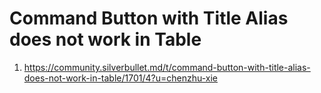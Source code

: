 
# Command Button with Title Alias does not work in Table

1. https://community.silverbullet.md/t/command-button-with-title-alias-does-not-work-in-table/1701/4?u=chenzhu-xie
